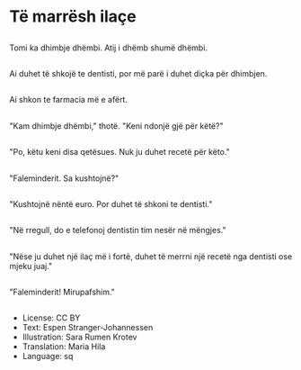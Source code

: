 # Të marrësh ilaçe

##
Tomi ka dhimbje dhëmbi. Atij i dhëmb shumë dhëmbi.

##
Ai duhet të shkojë te dentisti, por më parë i duhet diçka për dhimbjen.

##
Ai shkon te farmacia më e afërt.

##
"Kam dhimbje dhëmbi," thotë. "Keni ndonjë gjë për këtë?"

##
"Po, këtu keni disa qetësues. Nuk ju duhet recetë për këto."

##
"Faleminderit. Sa kushtojnë?"

##
"Kushtojnë nëntë euro. Por duhet të shkoni te dentisti."

##
"Në rregull, do e telefonoj dentistin tim nesër në mëngjes."

##
"Nëse ju duhet një ilaç më i fortë, duhet të merrni një recetë nga dentisti ose mjeku juaj."

##
"Faleminderit! Mirupafshim."

##
* License: CC BY
* Text: Espen Stranger-Johannessen
* Illustration: Sara Rumen Krotev
* Translation: Maria Hila
* Language: sq
